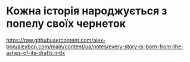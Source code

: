# Кожна історія народжується з попелу своїх чернеток

https://raw.githubusercontent.com/alex-bon/alexbon.com/main/content/ua/notes/every-story-is-born-from-the-ashes-of-its-drafts.mdx
